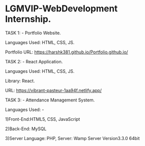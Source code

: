 # LGMVIP-WebDevelopment Internship. 

TASK 1: - Portfolio Website. 

Languages Used: HTML, CSS, JS.

Portfolio URL: https://harshk381.github.io/Portfolio.github.io/


TASK 2: - React Application.

Languages Used: HTML, CSS, JS.

Library: React.

URL: https://vibrant-pasteur-1aa94f.netlify.app/


TASK 3: - Attendance Management System.

Languages Used: -

1)Front-End:HTML5, CSS, JavaScript

2)Back-End: MySQL

3)Server Language: PHP, Server: Wamp Server Version3.3.0 64bit
